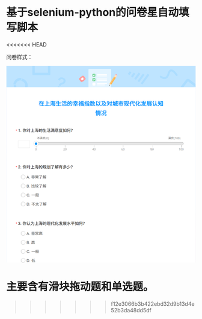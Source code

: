 # 基于selenium-python的问卷星自动填写脚本
<<<<<<< HEAD

问卷样式：

![问卷样式](问卷样式.png)

主要含有滑块拖动题和单选题。
=======
>>>>>>> f12e3066b3b422ebd32d9b13d4e52b3da48dd5df

